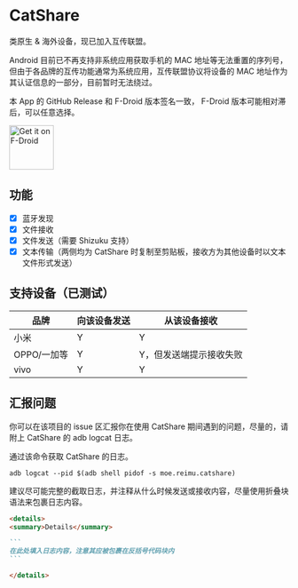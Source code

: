 # CatShare
类原生 & 海外设备，现已加入互传联盟。

Android 目前已不再支持非系统应用获取手机的 MAC 地址等无法重置的序列号，但由于各品牌的互传功能通常为系统应用，互传联盟协议将设备的 MAC 地址作为其认证信息的一部分，目前暂时无法绕过。

本 App 的 GitHub Release 和 F-Droid 版本签名一致， F-Droid 版本可能相对滞后，可以任意选择。

[<img src="https://f-droid.org/badge/get-it-on-zh-cn.png"
    alt="Get it on F-Droid"
    height="80">](https://f-droid.org/packages/moe.reimu.catshare)

## 功能
- [x] 蓝牙发现
- [x] 文件接收
- [x] 文件发送（需要 Shizuku 支持）
- [x] 文本传输（两侧均为 CatShare 时复制至剪贴板，接收方为其他设备时以文本文件形式发送） 

## 支持设备（已测试）
| 品牌        | 向该设备发送 | 从该设备接收            |
| ----------- | ------------ | ----------------------- |
| 小米        | Y            | Y                       |
| OPPO/一加等 | Y            | Y，但发送端提示接收失败 |
| vivo        | Y            | Y                       |

## 汇报问题

你可以在该项目的 issue 区汇报你在使用 CatShare 期间遇到的问题，尽量的，请附上 CatShare 的 adb logcat 日志。

通过该命令获取 CatShare 的日志。

```shell
adb logcat --pid $(adb shell pidof -s moe.reimu.catshare)
```

建议尽可能完整的截取日志，并注释从什么时候发送或接收内容，尽量使用折叠块语法来包裹日志内容。

````markdown
<details>
<summary>Details</summary>

```
在此处填入日志内容，注意其应被包裹在反括号代码块内
```

</details>
````
